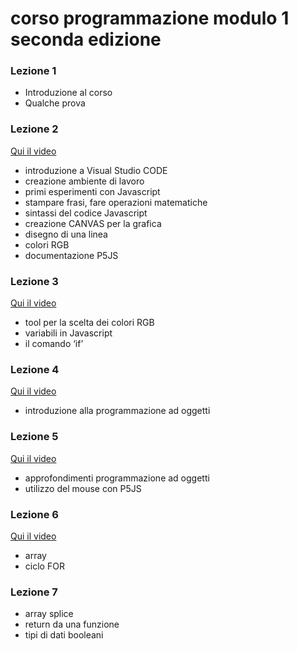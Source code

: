 corso programmazione modulo 1 seconda edizione
==============================================

### Lezione 1

- Introduzione al corso
- Qualche prova

### Lezione 2

[Qui il video](https://youtu.be/qd-rZ5CkErM)

- introduzione a Visual Studio CODE
- creazione ambiente di lavoro
- primi esperimenti con Javascript
- stampare frasi, fare operazioni matematiche
- sintassi del codice Javascript
- creazione CANVAS per la grafica
- disegno di una linea
- colori RGB
- documentazione P5JS

### Lezione 3

[Qui il video](https://youtu.be/rVUW9Nq0MR0)

- tool per la scelta dei colori RGB
- variabili in Javascript
- il comando ‘if’

### Lezione 4

[Qui il video](https://youtu.be/VJL7h_sJhCE)

- introduzione alla programmazione ad oggetti

### Lezione 5

[Qui il video](https://youtu.be/xpBu7eg15JE)

- approfondimenti programmazione ad oggetti
- utilizzo del mouse con P5JS

### Lezione 6

[Qui il video](https://youtu.be/M3VgJBqfjls)

- array
- ciclo FOR

### Lezione 7

- array splice
- return da una funzione
- tipi di dati booleani